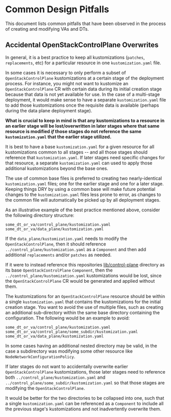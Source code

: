 # Common Design Pitfalls

This document lists common pitfalls that have been observed in the process of
creating and modifying VAs and DTs.

## Accidental OpenStackControlPlane Overwrites

In general, it is a best practice to keep all kustomizations (`patches`,
`replacements`, etc) for a particular resource in one `kustomization.yaml`
file.

In some cases it is necessary to only perform a subset of
`OpenStackControlPlane` kustomizations at a certain stage of the deployment
process. For instance, you might not want to kustomize an
`OpenStackControlPlane` CR with certain data during its initial creation stage
because that data is not yet available for use. In the case of a multi-stage
deployment, it would make sense to have a separate `kustomization.yaml` file to
add those kustomizations once the requisite data is available (perhaps during
the data plane deployment stage).

**What is crucial to keep in mind is that any kustomizations to a resource in
an earlier stage will be lost/overwritten in later stages where that same
resource is modified _if_ those stages do not reference the same
`kustomization.yaml` that the earlier stage utilized.**

It is best to have a base `kustomization.yaml` for a given resource for all
kustomizations common to all stages -- and all those stages should reference
that `kustomization.yaml`. If later stages need specific changes for that
resource, a separate `kustomization.yaml` can used to apply those additional
kustomizations beyond the base ones.

The use of common base files is preferred to creating two nearly-identical
`kustomization.yaml` files; one for the earlier stage and one for a later
stage. Keeping things DRY by using a common base will make future potential
changes to the `kustomization.yaml` files less prone to error, as changes to
the common file will automatically be picked up by all deployment stages.

As an illustrative example of the best practice mentioned above, consider the
following directory structure:

```
some_dt_or_va/control_plane/kustomization.yaml
some_dt_or_va/data_plane/kustomization.yaml
```

If the `data_plane/kustomization.yaml` needs to modify the
`OpenStackControlPlane`, then it should reference
`../control_plane/kustomization.yaml` as a `Component` and then add additional
`replacements` and/or `patches` as needed. 

If it were to instead reference this repositories
[lib/control-plane](../../lib/control-plane) directory as its base
`OpenStackControlPlane` `Component`, then the
`../control_plane/kustomization.yaml` kustomizations would be lost, since the
`OpenStackControlPlane` CR would be generated and applied without them.

The kustomizations for an `OpenStackControlPlane` resource should be within a
single `kustomization.yaml` that contains the kustomizations for the initial
creation stage. You want to avoid the use of multiple files, such as creating
an additional sub-directory within the same base directory containing the
configuration. The following would be an example to avoid:

```
some_dt_or_va/control_plane/kustomization.yaml
some_dt_or_va/control_plane/some_subdir/kustomization.yaml
some_dt_or_va/data_plane/kustomization.yaml
```

In some cases having an additional nested directory may be valid, in the case a
subdirectory was modifying some other resource like
`NodeNetworkConfigurationPolicy`.

If later stages do not want to accidentally overwrite earlier
`OpenStackControlPlane` kustomizations, those later stages need to reference
both `../control_plane/kustomization.yaml` and
`../control_plane/some_subdir/kustomization.yaml` so that those stages are
modifying the `OpenStackControlPlane`.

It would be better for the two directories to be collapsed into one, such that
a single `kustomization.yaml` can be referenced as a `Component` to include all
the previous stage's kustomizations and not inadvertently overwrite them.

